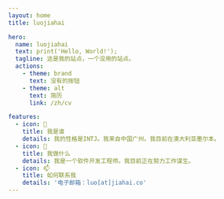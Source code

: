 ```yaml
---
layout: home
title: luojiahai

hero:
  name: luojiahai
  text: print('Hello, World!');
  tagline: 这是我的站点，一个没用的站点。
  actions:
    - theme: brand
      text: 没有的按钮
    - theme: alt
      text: 简历
      link: /zh/cv

features:
  - icon: 🤔
    title: 我是谁
    details: 我的性格是INTJ。我来自中国广州。我目前在澳大利亚墨尔本。
  - icon: 🔭
    title: 我做什么
    details: 我是一个软件开发工程师。我目前正在努力工作谋生。
  - icon: 📫
    title: 如何联系我
    details: '电子邮箱：luo[at]jiahai.co'
---
```

